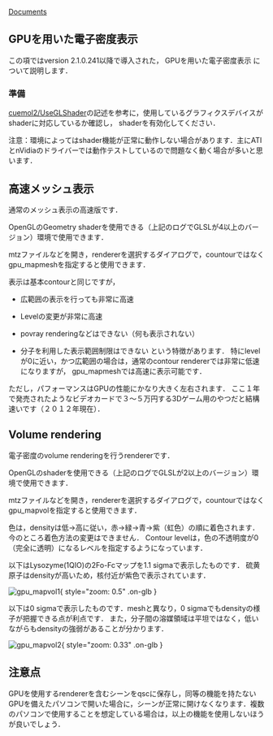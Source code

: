 [Documents](../Documents)

## GPUを用いた電子密度表示
この項ではversion 2.1.0.241以降で導入された，
GPUを用いた電子密度表示
について説明します．

### 準備
[cuemol2/UseGLShader](../cuemol2/UseGLShader)の記述を参考に，使用しているグラフィクスデバイスがshaderに対応しているか確認し，
shaderを有効化してください．

注意：環境によってはshader機能が正常に動作しない場合があります．主にATIとnVidiaのドライバーでは動作テストしているので問題なく動く場合が多いと思います．

## 高速メッシュ表示
通常のメッシュ表示の高速版です．

OpenGLのGeometry shaderを使用できる（上記のログでGLSLが4以上のバージョン）環境で使用できます．

mtzファイルなどを開き，rendererを選択するダイアログで，countourではなくgpu_mapmeshを指定すると使用できます．

表示は基本contourと同じですが，

-  広範囲の表示を行っても非常に高速

-  Levelの変更が非常に高速

-  povray renderingなどはできない（何も表示されない）

-  分子を利用した表示範囲制限はできない
という特徴があります．
特にlevelが0に近い，かつ広範囲の場合は，通常のcontour rendererでは非常に低速になりますが，
gpu_mapmeshでは高速に表示可能です．

ただし，パフォーマンスはGPUの性能にかなり大きく左右されます．
ここ１年で発売されたようなビデオカードで３〜５万円する3Dゲーム用のやつだと結構速いです（２０１２年現在）．

## Volume rendering
電子密度のvolume renderingを行うrendererです．

OpenGLのshaderを使用できる（上記のログでGLSLが2以上のバージョン）環境で使用できます．

mtzファイルなどを開き，rendererを選択するダイアログで，countourではなくgpu_mapvolを指定すると使用できます．

色は，densityは低→高に従い，赤→緑→青→紫（虹色）の順に着色されます．
今のところ着色方法の変更はできません．
Contour levelは，色の不透明度が0（完全に透明）になるレベルを指定するようになっています．

以下はLysozyme(1QIO)の2Fo-Fcマップを1.1 sigmaで表示したものです．
硫黄原子はdensityが高いため，核付近が紫色で表示されています．

![gpu_mapvol1](../assets/images/cuemol2/GPUDensityMap/gpu_mapvol1.jpg){ style="zoom: 0.5" .on-glb }


以下は0 sigmaで表示したものです．meshと異なり，0 sigmaでもdensityの様子が把握できる点が利点です．
また，分子間の溶媒領域は平坦ではなく，低いながらもdensityの強弱があることが分かります．

![gpu_mapvol2](../assets/images/cuemol2/GPUDensityMap/gpu_mapvol2.jpg){ style="zoom: 0.33" .on-glb }


## 注意点
GPUを使用するrendererを含むシーンをqscに保存し，同等の機能を持たないGPUを備えたパソコンで開いた場合に，シーンが正常に開けなくなります．複数のパソコンで使用することを想定している場合は，以上の機能を使用しないほうが良いでしょう．
